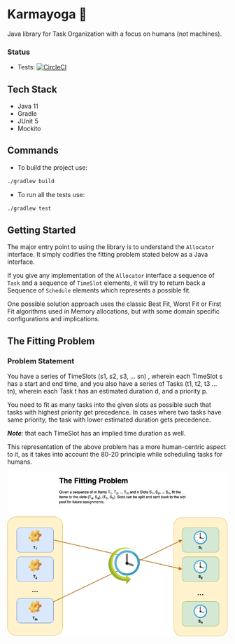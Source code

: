 # Karmayoga :calendar:

Java library for Task Organization with a focus on humans (not machines).

### Status
* Tests: [![CircleCI](https://circleci.com/gh/sighosh2/karmayoga.svg?style=svg&circle-token=fe220cb4c9b12e2ecee443271b464bc80aa780d2)](https://circleci.com/gh/sighosh2/karmayoga)



## Tech Stack
* Java 11
* Gradle
* JUnit 5
* Mockito


## Commands

* To build the project use:

```bash
./gradlew build
```

* To run all the tests use:
```bash
./gradlew test
```

## Getting Started

The major entry point to using the library is to understand the `Allocator` interface. It simply codifies the fitting problem stated below as a Java interface. 

If you give any implementation of the `Allocator` interface a sequence of `Task` and a sequence of `TimeSlot` elements, it will try to return back a Sequence of `Schedule` elements which represents a possible fit.

One possible solution approach uses the classic Best Fit, Worst Fit or First Fit algorithms used in Memory allocations, but with some domain specific configurations and implications.


## The Fitting Problem
### Problem Statement
You have a series of TimeSlots (s1, s2, s3, … sn) , wherein each TimeSlot s has a start and end time, and you also have a series of Tasks (t1, t2, t3 … tn), wherein each Task t has an estimated duration d, and a priority p.

You need to fit as many tasks into the given slots as possible such that tasks with highest priority get precedence. In cases where two tasks have same priority, the task with lower estimated duration gets precedence.

**_Note_**: that each TimeSlot has an implied time duration as well.

This representation of the above problem has a more human-centric aspect to it, as it takes into account the 80-20 principle while scheduling tasks for humans.

![](docs/fitting_problem.png)


